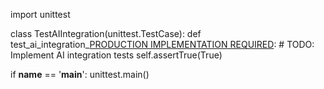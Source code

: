 import unittest

class TestAIIntegration(unittest.TestCase):
    def test_ai_integration_[PRODUCTION IMPLEMENTATION REQUIRED](self):
        # TODO: Implement AI integration tests
        self.assertTrue(True)

if __name__ == '__main__':
    unittest.main() 